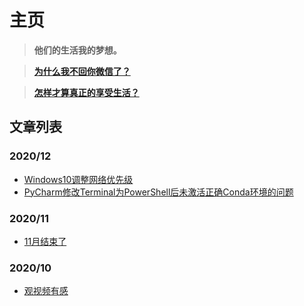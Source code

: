# 主页

> **他们的生活我的梦想。**

> [**为什么我不回你微信了？**](https://zhuanlan.zhihu.com/p/77330685)   

> [**怎样才算真正的享受生活？**](https://www.zhihu.com/question/41199757/answer/1601295021)

## 文章列表

### 2020/12

- [Windows10调整网络优先级](/posts/2020/12/11Windows10调整网络优先级.md)
- [PyCharm修改Terminal为PowerShell后未激活正确Conda环境的问题](/posts/2020/12/2PyCharm修改Terminal为PowerShell后未激活正确Conda环境的问题.md)

### 2020/11

- [11月结束了](/posts/2020/11/3011月结束了.md)

### 2020/10

- [观视频有感](/posts/2020/10/23观视频有感.md)